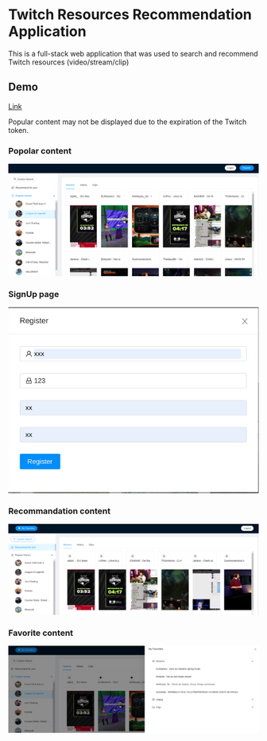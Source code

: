 # Twitch Resources Recommendation Application
This is a full-stack web application that was used to search and recommend Twitch resources (video/stream/clip)

## Demo
[Link](http://3.131.36.177:8080/)

Popular content may not be displayed due to the expiration of the Twitch token. 

### Popolar content
![Home](./img/popular.png)

### SignUp page
![SignUp](./img/register.png)

### Recommandation content
![Product](./img/recommand.png)

### Favorite content
![Home](./img/favorite.png)

